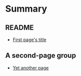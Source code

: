 # Summary

## README

* [First page's title](page1/README.md)

## A second-page group

* [Yet another page](another-page.md)
